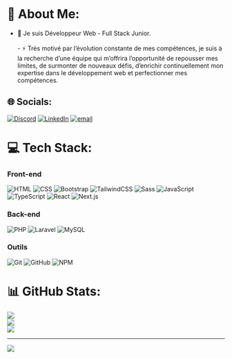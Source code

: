 # 💫 About Me:
- 💼 Je suis Développeur Web - Full Stack Junior.<br><br>- ⚡ Très motivé par l’évolution constante de mes compétences, je suis à la recherche d’une équipe qui m’offrira l’opportunité de repousser mes limites, de surmonter de nouveaux défis, d’enrichir continuellement mon expertise dans le développement web et perfectionner mes compétences.


## 🌐 Socials:
[![Discord](https://img.shields.io/badge/Discord-%237289DA.svg?logo=discord&logoColor=white)](https://discord.gg/hamzael789) [![LinkedIn](https://img.shields.io/badge/LinkedIn-%230077B5.svg?logo=linkedin&logoColor=white)](https://linkedin.com/in/hamzael789) [![email](https://img.shields.io/badge/Email-D14836?logo=gmail&logoColor=white)](mailto:hamzaelaissaouibxl@gmail.com) 

# 💻 Tech Stack:

### Front-end

![HTML](https://img.shields.io/badge/-HTML-000?&logo=HTML5)
![CSS](https://img.shields.io/badge/-CSS-000?&logo=CSS3)
![Bootstrap](https://img.shields.io/badge/-Bootstrap-000?&logo=Bootstrap)
![TailwindCSS](https://img.shields.io/badge/-TailwindCSS-000?&logo=TailwindCSS)
![Sass](https://img.shields.io/badge/-Sass-000?&logo=Sass)
![JavaScript](https://img.shields.io/badge/-JavaScript-000?&logo=JavaScript)
![TypeScript](https://img.shields.io/badge/-TypeScript-000?&logo=TypeScript)
![React](https://img.shields.io/badge/-React-000?&logo=React)
![Next.js](https://img.shields.io/badge/-Next.js-000?&logo=Next.js)

### Back-end

![PHP](https://img.shields.io/badge/-PHP-000?&logo=PHP)
![Laravel](https://img.shields.io/badge/-Laravel-000?&logo=Laravel)
![MySQL](https://img.shields.io/badge/-MySQL-000?&logo=MySQL)

### Outils

![Git](https://img.shields.io/badge/-Git-000?&logo=Git)
![GitHub](https://img.shields.io/badge/-GitHub-000?&logo=GitHub)
![NPM](https://img.shields.io/badge/-NPM-000?&logo=NPM)

# 📊 GitHub Stats:
![](https://github-readme-stats.vercel.app/api?username=hamzael789&theme=dark&hide_border=false&include_all_commits=true&count_private=true)<br/>
![](https://github-readme-streak-stats.herokuapp.com/?user=hamzael789&theme=dark&hide_border=false)<br/>
![](https://github-readme-stats.vercel.app/api/top-langs/?username=hamzael789&theme=dark&hide_border=false&include_all_commits=true&count_private=true&layout=compact)

---
[![](https://visitcount.itsvg.in/api?id=hamzael789&icon=0&color=0)](https://visitcount.itsvg.in)

<!-- Proudly created with GPRM ( https://gprm.itsvg.in ) -->
